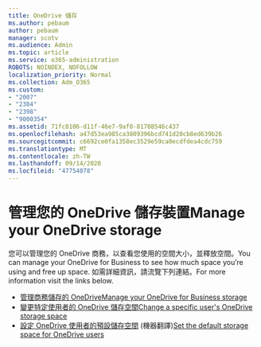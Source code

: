 ```yaml
---
title: OneDrive 儲存
ms.author: pebaum
author: pebaum
manager: scotv
ms.audience: Admin
ms.topic: article
ms.service: o365-administration
ROBOTS: NOINDEX, NOFOLLOW
localization_priority: Normal
ms.collection: Adm_O365
ms.custom:
- "2007"
- "2384"
- "2398"
- "9000354"
ms.assetid: 71fc8106-d11f-46e7-9af0-81708546c437
ms.openlocfilehash: a47d53ea985ca3809396bcd741d20cb8ed639b26
ms.sourcegitcommit: c6692ce0fa1358ec3529e59ca0ecdfdea4cdc759
ms.translationtype: MT
ms.contentlocale: zh-TW
ms.lasthandoff: 09/14/2020
ms.locfileid: "47754078"
---
```

# <a name="manage-your-onedrive-storage"></a><span data-ttu-id="17d1a-102">管理您的 OneDrive 儲存裝置</span><span class="sxs-lookup"><span data-stu-id="17d1a-102">Manage your OneDrive storage</span></span>

<span data-ttu-id="17d1a-103">您可以管理您的 OneDrive 商務，以查看您使用的空間大小，並釋放空間。</span><span class="sxs-lookup"><span data-stu-id="17d1a-103">You can manage your OneDrive for Business to see how much space you’re using and free up space.</span></span>  <span data-ttu-id="17d1a-104">如需詳細資訊，請流覽下列連結。</span><span class="sxs-lookup"><span data-stu-id="17d1a-104">For more information visit the links below.</span></span>

- [<span data-ttu-id="17d1a-105">管理商務儲存的 OneDrive</span><span class="sxs-lookup"><span data-stu-id="17d1a-105">Manage your OneDrive for Business storage</span></span>](https://support.microsoft.com/office/31519161-059c-4764-b6f8-f5cd29f7fe68)
- [<span data-ttu-id="17d1a-106">變更特定使用者的 OneDrive 儲存空間</span><span class="sxs-lookup"><span data-stu-id="17d1a-106">Change a specific user's OneDrive storage space</span></span>](https://docs.microsoft.com/onedrive/change-user-storage)
- <span data-ttu-id="17d1a-107">[設定 OneDrive 使用者的預設儲存空間](https://docs.microsoft.com/onedrive/set-default-storage-space) (機器翻譯)</span><span class="sxs-lookup"><span data-stu-id="17d1a-107">[Set the default storage space for OneDrive users](https://docs.microsoft.com/onedrive/set-default-storage-space)</span></span>